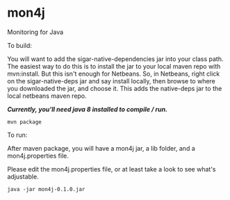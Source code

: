 mon4j
=====

Monitoring for Java

To build:

You will want to add the sigar-native-dependencies jar into your class path. The easiest way to do this is to install the jar to your local maven repo with mvn:install. But this isn't enough for Netbeans. So, in Netbeans, right click on the sigar-native-deps jar and say install locally, then browse to where you downloaded the jar, and choose it. This adds the native-deps jar to the local netbeans maven repo.

***Currently, you'll need java 8 installed to compile / run.***

    mvn package

To run:


After maven package, you will have a mon4j jar, a lib folder, and a mon4j.properties file.

Please edit the mon4j.properties file, or at least take a look to see what's adjustable.

    java -jar mon4j-0.1.0.jar
